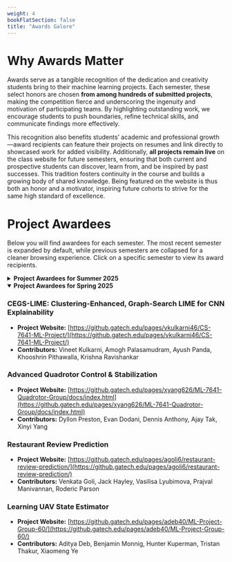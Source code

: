 ```yaml
---
weight: 4
bookFlatSection: false
title: "Awards Galore"
---
```


# Why Awards Matter
Awards serve as a tangible recognition of the dedication and creativity students bring to their machine learning projects. Each semester, these select honors are chosen **from among hundreds of submitted projects**, making the competition fierce and underscoring the ingenuity and motivation of participating teams. By highlighting outstanding work, we encourage students to push boundaries, refine technical skills, and communicate findings more effectively.  

This recognition also benefits students’ academic and professional growth—award recipients can feature their projects on resumes and link directly to showcased work for added visibility. Additionally, **all projects remain live** on the class website for future semesters, ensuring that both current and prospective students can discover, learn from, and be inspired by past successes. This tradition fosters continuity in the course and builds a growing body of shared knowledge. Being featured on the website is thus both an honor and a motivator, inspiring future cohorts to strive for the same high standard of excellence.



# Project Awardees
Below you will find awardees for each semester. The most recent semester is expanded by default, while previous semesters are collapsed for a cleaner browsing experience. Click on a specific semester to view its award recipients.

<details close>
<summary><strong>Project Awardees for Summer 2025</strong></summary>

### Future Awardee Project Title
- **Project Website:** [https://www.github.com/gburdell3/outstanding_project](https://www.github.com/gburdell3/outstanding_project)  
- **Contributors:** George Burdell, Max Mahdi Roozbahani, Alan Tao  

### Future Awardee Project Title
- **Project Website:** [https://www.github.com/gburdell3/outstanding_project](https://www.github.com/gburdell3/outstanding_project)  
- **Contributors:** George Burdell, Max Mahdi Roozbahani, Alan Tao  

<!-- Add more projects here as needed, each in the same format -->

</details>
<details open>
<summary><strong>Project Awardees for Spring 2025</strong></summary>

### CEGS-LIME: Clustering-Enhanced, Graph-Search LIME for CNN Explainability
- **Project Website:** [https://github.gatech.edu/pages/vkulkarni46/CS-7641-ML-Project/](https://github.gatech.edu/pages/vkulkarni46/CS-7641-ML-Project/) 
- **Contributors:** Vineet Kulkarni, Amogh Palasamudram, Ayush Panda, Khooshrin Pithawalla, Krishna Ravishankar  

### Advanced Quadrotor Control & Stabilization
- **Project Website:** [https://github.gatech.edu/pages/xyang626/ML-7641-Quadrotor-Group/docs/index.html](https://github.gatech.edu/pages/xyang626/ML-7641-Quadrotor-Group/docs/index.html)  
- **Contributors:** Dyllon Preston, Evan Dodani, Dennis Anthony, Ajay Tak, Xinyi Yang  

### Restaurant Review Prediction
- **Project Website:** [https://github.gatech.edu/pages/agoli6/restaurant-review-prediction/](https://github.gatech.edu/pages/agoli6/restaurant-review-prediction/)  
- **Contributors:** Venkata Goli, Jack Hayley, Vasilisa Lyubimova, Prajval Manivannan, Roderic Parson

### Learning UAV State Estimator
- **Project Website:** [https://github.gatech.edu/pages/adeb40/ML-Project-Group-60/](https://github.gatech.edu/pages/adeb40/ML-Project-Group-60/)  
- **Contributors:** Aditya Deb, Benjamin Monnig, Hunter Kuperman, Tristan Thakur, Xiaomeng Ye

<!-- Add more projects here as needed, each in the same format -->

</details>

<!-- </details>

<details> -->



